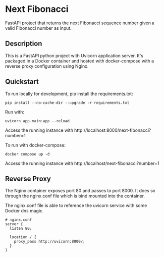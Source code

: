 # Next Fibonacci

FastAPI project that returns the next Fibonacci sequence number given a valid Fibonacci number as input.

## Description

This is a FastAPI python project with Uvicorn application server. It's packaged in a Docker container and hosted with docker-compose with a reverse proxy configuration using Nginx.

## Quickstart

To run locally for development, pip install the requirements.txt:

```
pip install --no-cache-dir --upgrade -r requirements.txt
```

Run with:

```
uvicorn app.main:app --reload
```

Access the running instance with http://localhost:8000/next-fibonacci?number=1

To run with docker-compose:
```
docker compose up -d
```

Access the running instance with http://localhost/next-fibonacci?number=1

## Reverse Proxy
The Nginx container exposes port 80 and passes to port 8000. It does so through the nginx.conf file which is bind mounted into the container.

The nginx.conf file is able to reference the uvicorn service with some Docker dns magic.

```
# nginx.conf
server {
  listen 80;

  location / {
    proxy_pass http://uvicorn:8000/;
  }
}
```

